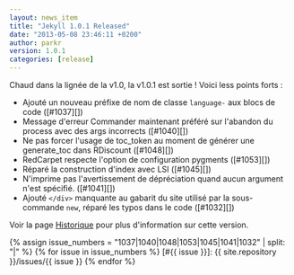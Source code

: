 ```yaml
---
layout: news_item
title: "Jekyll 1.0.1 Released"
date: "2013-05-08 23:46:11 +0200"
author: parkr
version: 1.0.1
categories: [release]
---
```


Chaud dans la lignée de la v1.0, la v1.0.1 est sortie ! Voici less points forts :

* Ajouté un nouveau préfixe de nom de classe `language-` aux blocs de code ([#1037][])
* Message d'erreur Commander maintenant préféré sur l'abandon du process avec des args incorrects ([#1040][])
* Ne pas forcer l'usage de toc_token au moment de générer une generate_toc dans RDiscount ([#1048][])
* RedCarpet respecte l'option de configuration pygments ([#1053][])
* Réparé la construction d'index avec  LSI ([#1045][])
* N'imprime pas l'avertissement de dépréciation quand aucun argument n'est spécifié. ([#1041][])
* Ajouté `</div>` manquante au gabarit du site utilisé par la sous-commande `new`, réparé les typos dans le code ([#1032][])

Voir la page [Historique][] pour plus d'information sur cette version.

{% assign issue_numbers = "1037|1040|1048|1053|1045|1041|1032" | split: "|" %}
{% for issue in issue_numbers %}
[#{{ issue }}]: {{ site.repository }}/issues/{{ issue }}
{% endfor %}

[Historique]: /docs/history/#101__20130508
